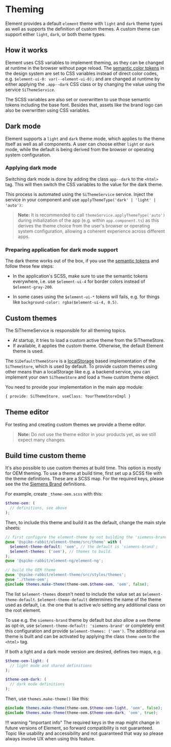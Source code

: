 # Theming

Element provides a default `element` theme with `light` and `dark` theme types
as well as supports the definition of custom themes. A custom theme can support either
`light`, `dark`, or both theme types.

## How it works

Element uses CSS variables to implement theming, as they can be changed at runtime in the browser without page reload.
The [semantic color tokens](../fundamentals/colors/ui-colors.md) in the design system are set
to CSS variables instead of direct color codes, e.g. `$element-ui-0: var(--element-ui-0);`
and are changed at runtime by either applying the `.app--dark` CSS class or by changing the value
using the service `SiThemeService`.

The SCSS variables are also set or overwritten to use those semantic tokens
including the base font. Besides that, assets like the brand logo can also be overwritten
using CSS variables.

## Dark mode

Element supports a `light` and `dark` theme mode, which applies to the
theme itself as well as all components. A user can choose either `light` or
`dark` mode, while the default is being derived from the browser or operating
system configuration.

### Applying dark mode

Switching dark mode is done by adding the class `app--dark` to the `<html>` tag.
This will then switch the CSS variables to the value for the dark theme.

This process is automated using the `SiThemeService` service. Inject the service
in your component and use `applyThemeType('dark' | 'light' | 'auto')`:

<si-docs-component example="si-theme/theme-switcher" height="140"></si-docs-component>

> **Note:** It is recommended to call `themeService.applyThemeType('auto')` during
> initialization of the app (e.g. within `app.component.ts`) as this derives the
> theme choice from the user's browser or operating system configuration, allowing
> a coherent experience across different apps.

### Preparing application for dark mode support

The dark theme works out of the box, if you use the [semantic tokens](../fundamentals/colors/ui-colors.md)
and follow these few steps:

- In the application's SCSS, make sure to use the semantic tokens everywhere,
  i.e. use `$element-ui-4` for border colors instead of `$element-gray-200`.

- In some cases using the `$element-ui-*` tokens will fails, e.g. for things
  like `background-color: rgba($element-ui-4, 0.5)`.

## Custom themes

The SiThemeService is responsible for all theming topics.

- At startup, it tries to load a custom active theme from the SiThemeStore.
- If available, it applies the custom theme. Otherwise, the default Element theme is used.

<si-docs-type name="SiThemeStore"></si-docs-type>

The `SiDefaultThemeStore` is a [localStorage](https://developer.mozilla.org/en-US/docs/Web/API/Window/localStorage)
based implementation of the `SiThemeStore`, which is used by default. To provide custom themes using other means
than a localStorage like e.g. a backend service, you can implement your own `SiThemeStore` and load a `Theme` custom
theme object.

You need to provide your implementation in the main app module:

```ts
{ provide: SiThemeStore, useClass: YourThemeStoreImpl }
```

<si-docs-api injectable="SiThemeService"></si-docs-api>

## Theme editor

For testing and creating custom themes we provide a theme editor.

> **Note:** Do not use the theme editor in your products yet, as we still expect
> many changes.

<si-docs-component example="si-theme/si-theme" height="650"></si-docs-component>

## Build time custom theme

It's also possible to use custom themes at build time. This option is mostly for OEM theming. To
use a theme at build time, first set up a SCSS file with the theme definitions. These are a SCSS
map. For the required keys, please see the the
[Siemens Brand](https://github.com/siemens/element/tree/main/projects/element-theme/src/styles/variables/siemens-brand/_theme-siemens-brand.scss)
definitions.

For example, create `_theme-oem.scss` with this:

```scss
$theme-oem: (
  // definitions, see above
);
```

Then, to include this theme and build it as the default, change the main style sheets:

```scss
// first configure the element-theme by not building the 'siemens-brand' theme
@use '@spike-rabbit/element-theme/src/theme' with (
  $element-theme-default: 'oem', // the default is 'siemens-brand';
  $element-themes: ('oem'), // themes to build.
);
@use '@spike-rabbit/element-ng/element-ng';

// build the OEM theme
@use '@spike-rabbit/element-theme/src/styles/themes';
@use './theme-oem';
@include themes.make-theme(theme-oem.$theme-oem, 'oem', false);
```

The list `$element-themes` doesn't need to include the value set as `$element-theme-default`.
`$element-theme-default` determines the name of the theme used as default, i.e. the one that
is active w/o setting any additional class on the root element.

To use e.g. the `siemens-brand` theme by default but also allow a `oem` theme as opt-in,
use `$element-theme-default: 'siemens-brand'` or completely emit this configuration and provide
`$element-themes: ('oem')`. The additional `oem` theme is built and can be activated by applying
the class `theme-oem` to the `<html>` tag.

If both a light and a dark mode version are desired, defines two maps, e.g.

```scss
$theme-oem-light: (
  // light mode and shared definitions
);

$theme-oem-dark: (
  // dark mode definitions
);
```

Then, use `themes.make-theme()` like this:

```scss
@include themes.make-theme(theme-oem.$theme-oem-light, 'oem', false);
@include themes.make-theme(theme-oem.$theme-oem-dark, 'oem', true);
```

!!! warning "Important info"
    The required keys in the map might change in future versions of Element, so forward compatibility is not guaranteed.
    Topic like usability and accessibility and not guaranteed that way so please always involve UX when using this feature.

<si-docs-api component="SiThemeEditorComponent"></si-docs-api>

<si-docs-types></si-docs-types>

